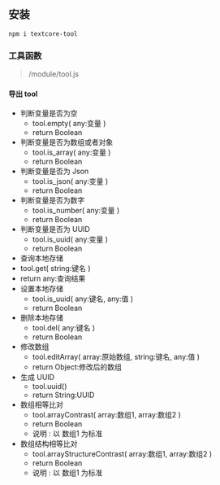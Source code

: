 ## 安装
```
npm i textcore-tool
```

### 工具函数
> /module/tool.js
#### 导出 tool
- 判断变量是否为空
  - tool.empty( any:变量 )
  - return Boolean
- 判断变量是否为数组或者对象
  - tool.is_array( any:变量 )
  - return Boolean
- 判断变量是否为 Json
  - tool.is_json( any:变量 )
  - return Boolean
- 判断变量是否为数字
  - tool.is_number( any:变量 )
  - return Boolean
- 判断变量是否为 UUID
  - tool.is_uuid( any:变量 )
  - return Boolean
- 查询本地存储
-   tool.get( string:键名 )
  - return any:查询结果
- 设置本地存储
  - tool.is_uuid( any:键名, any:值 )
  - return Boolean
- 删除本地存储
  - tool.del( any:键名 )
  - return Boolean
- 修改数组
  - tool.editArray( array:原始数组, string:键名, any:值 )
  - return Object:修改后的数组
- 生成 UUID
  - tool.uuid()
  - return String:UUID
- 数组相等比对
  - tool.arrayContrast( array:数组1, array:数组2 )
  - return Boolean
  - 说明 : 以 数组1 为标准
- 数组结构相等比对
  - tool.arrayStructureContrast( array:数组1, array:数组2 )
  - return Boolean
  - 说明 : 以 数组1 为标准